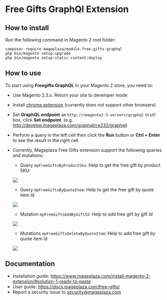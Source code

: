 # Free Gifts GraphQl Extension

## How to install
Run the following command in Magento 2 root folder:

```
composer require mageplaza/module-free-gifts-graphql
php bin/magento setup:upgrade
php bin/magento setup:static-content:deploy
```

## How to use

 To start using **Freegifts GraphQL** in your Magento 2 store, you need to:
 
- Use Magento 2.3.x. Return your site to developer mode
- Install [chrome extension](https://chrome.google.com/webstore/detail/chromeiql/fkkiamalmpiidkljmicmjfbieiclmeij?hl=en) (currently does not support other browsers)
- Set **GraphQL endpoint** as `http://<magento2-3-server>/graphql` in url box, click **Set endpoint**. (e.g. http://develop.mageplaza.com/graphql/ce232/graphql)
- Perform a query in the left cell then click the **Run** button or **Ctrl + Enter** to see the result in the right cell
- Currently, Mageplaza Free Gifts extension support the following queries and mutations:
  - Query `mpFreeGiftsByProductSku`: Help to get the free gift by product SKU
  
  ![](https://imgur.com/z84Dsu4.png)
  - Query `mpFreeGiftsByQuoteItem`: Help to get the free gift by quote item Id
  
  ![](https://imgur.com/1UaIjPY.png)
  - Mutation `mpFreeGiftsAddByGiftId`: Help to add free gift by gift Id
  
  ![](https://imgur.com/eoshg4U.png)
  - Mutations `mpFreeGiftsDeleteByQuoteItem`: Help to add free gift by quote item Id
  
  ![](https://imgur.com/MnJUP2v.png)

## Documentation

- Installation guide: https://www.mageplaza.com/install-magento-2-extension/#solution-1-ready-to-paste
- User guide: https://docs.mageplaza.com/free-gifts/
- Report a security issue to security@mageplaza.com
